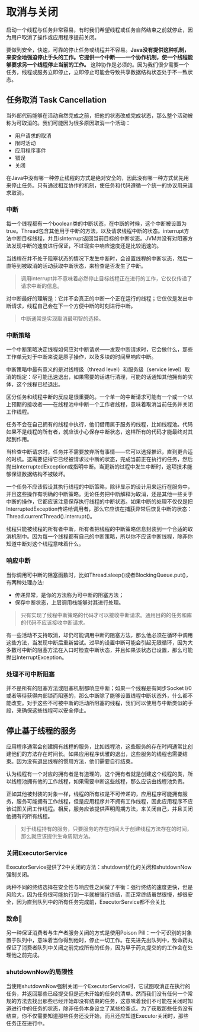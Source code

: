 # 取消与关闭
启动一个线程与任务非常容易，有时我们希望线程或任务自然结束之前就停止，因为用户取消了操作或应用程序提前关闭。

要做到安全，快速，可靠的停止任务或线程并不容易。**Java没有提供这种机制，来安全地强迫停止手头的工作。它提供一个中断——一个协作机制，使一个线程能够要求另一个线程停止当前的工作。**
这种协作是必须的。因为我们很少需要一个任务，线程或服务立即停止，立即停止可能会导致共享数据结构状态处于不一致状态。

## 任务取消 Task Cancellation
当外部代码能够在活动自然完成之前，把他的状态改成完成状态，那么整个活动被称为可取消的。我们可能因为很多原因取消一个活动：
- 用户请求的取消
- 限时活动
- 应用程序事件
- 错误
- 关闭

在Java中没有哪一种停止线程的方式是绝对安全的，因此没有哪一种方式优先用来停止任务。只有通过相互协作的机制，使任务和代码遵循一个统一的协议用来请求取消。

### 中断
每一个线程都有一个boolean类的中断状态，在中断的时候，这个中断被设置为true。Thread包含其他用于中断的方法，以及请求线程中断的状态。interrupt方法中断目标线程，并且isInterrupt返回当前目标的中断状态。JVM并没有对阻塞方法发现中断的速度进行保证，不过现实中响应速度还是比较迅速的。

当线程在并不处于阻塞状态的情况下发生中断时，会设置线程的中断状态，然后一直等到被取消的活动获取中断状态，来检查是否发生了中断。
> 调用interrupt并不意味着必然停止目标线程正在进行的工作，它仅仅传递了请求中断的信息。

对中断最好的理解是：它并不会真正的中断一个正在运行的线程；它仅仅是发出中断请求，线程自己会在下一个方便中断的时刻进行中断。
> 中断通常是实现取消最明智的选择。

### 中断策略
一个中断策略决定线程如何应对中断请求——发现中断请求时，它会做什么，那些工作单元对于中断来说是原子操作，以及多块的时间里响应中断。

中断策略中最有意义的是对线程级（thread level）和服务级（service level）取消的规定：尽可能迅速退出，如果需要的话进行清理，可能的话通知其他拥有的实体，这个线程已经退出。

区分任务和线程中断的反应是很重要的。一个单一的中断请求可能有一个或一个以上预期的接收者——在线程池中中断一个工作者线程，意味着取消当前任务并关闭工作线程。

任务不会在自己拥有的线程中执行，他们借用属于服务的线程，比如线程池。代码如果不是线程的所有者，就应该小心保存中断状态，这样所有的代码才能最终对其起到作用。

当检查中断请求时，任务并不需要放弃所有事情——它可以选择推迟，直到更合适的时机。这需要记得它已经被请求过中断的状态，完成当前正在执行的任务，然后抛出InterruptedException或指明中断。当更新的过程中发生中断时，这项技术能够保证数据结构不被破坏。

一个任务不应该假设其执行线程的中断策略，除非显示的设计用来运行在服务中，并且这些操作有明确的中断策略。无论任务把中断解释为取消，还是其他一些关于中断的操作，它都应该注意保存执行线程的中断状态。如果中断的处理不仅仅是把InterruptedException传递给调用者，那么它应该在捕获异常后恢复中断的状态：Thread.currentThread().interrupt()。

线程只能被线程的所有者中断，所有者把线程的中断策略信息封装到一个合适的取消机制中。因为每一个线程都有自己的中断策略，所以你不应该中断线程，除非你知道中断对这个线程意味着什么。

### 响应中断
当你调用可中断的阻塞函数时，比如Thread.sleep()或者BlockingQueue.put()，有两种处理办法:
- 传递异常，是你的方法称为可中断的阻塞方法；
- 保存中断状态，上层调用栈能够对其进行处理。

> 只有实现了线程中断策略的代码才可以接收中断请求。通用目的的任务和库的代码不应该接收中断请求。

有一些活动不支持取消，却仍可能调用中断的阻塞方法，那么他必须在循环中调用这些方法，当发现中断后重新尝试。过早的设置中断可能会引起无限循环，因为大多数可中断的阻塞方法在入口时检查中断状态，并且如果该状态已设置，那么可能抛出InterruptException。

### 处理不可中断阻塞
并不是所有的阻塞方法或阻塞机制都响应中断；如果一个线程是有同步Socket I/0或者等待获得内部锁而阻塞的，那么中断除了能够设置线程中断状态外，什么都不能改变。对于这些不可被中断的活动所阻塞的线程，我们可以使用与中断类似的手段，来确保这些线程可以安全停止。

## 停止基于线程的服务
应用程序通常会创建拥有线程的服务，比如线程池，这些服务的存在时间通常比创建他们的方法存在时间长。如果应用程序优雅的退出，这些服务的线程也需要结束。因为没有退出线程的惯用方法，他们需要自行结束。

认为线程有一个对应的拥有者是有道理的，这个拥有者就是创建这个线程的类，所以线程池拥有他的工作线程，如果需要中断这些线程，那么应该由线程池负责。

正如其他被封装的对象一样，线程的所有权是不可传递的，应用程序可能拥有服务，服务可能拥有工作线程，但是应用程序并不拥有工作线程，因此应用程序不应该试图关闭工作线程。相反，服务应该提供声明周期方法，来关闭自己，并且关闭他拥有的所有线程。

> 对于线程持有的服务，只要服务的存在时间大于创建线程方法存在的时间，那么就应该提供生命周期方法。

### 关闭ExecutorService
ExecutorService提供了2中关闭的方法：shutdown优化的关闭和shutdownNow强制关闭。

两种不同的终结选择在安全性与响应性之间做了平衡：强行终结的速度更快，但是风险大，因为任务很可能执行到一半就被强行终结，而正常终结虽然很慢，却很安全，因为直到队列中的所有任务完成前，ExecutorService都不会关比

### 致命💊
另一种保证消费者与生产者服务关闭的方式是使用Poison Pill：一个可识别的对象置于队列中，意味着当你得到他时，停止一切工作。在先进先出队列中，致命药丸保证了消费者队列中关闭之前完成所有的任务，因为早于药丸提交的的工作会在处理他之前完成。

### shutdownNow的局限性
当使用shutdownNow强制关闭一个ExecutorService时，它试图取消正在执行的任务，并返回那些已经提交但是还未开始的任务的清单。然而我们没有任何一个常规的方法去找出那些已经开始却没有结束的任务，这意味着我们不可能在关闭时知道进行中的任务的状态，除非任务本身设立了某些检查点。为了获取那些任务没有结束，你不仅需要知道那些任务还没开始，而且还应知道Executor关闭时，那些任务正在进行中。
